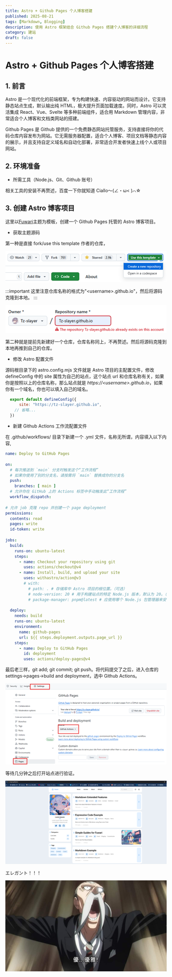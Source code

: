 ```yaml
---
title: Astro + Github Pages 个人博客搭建
published: 2025-08-21
tags: [Markdown, Blogging]
description: 使用 Astro 框架结合 Github Pages 搭建个人博客的详细流程
category: 建站
draft: false
---
```


# Astro + Github Pages 个人博客搭建

## 1. 前言

Astro 是一个现代化的前端框架，专为构建快速、内容驱动的网站而设计。它支持静态站点生成，默认输出纯 HTML，极大提升页面加载速度。同时，Astro 可以灵活集成 React、Vue、Svelte 等多种前端组件，适合用 Markdown 管理内容，非常适合个人博客和文档类网站的搭建。

Github Pages 是 Github 提供的一个免费静态网站托管服务，支持直接将你的代码仓库内容发布为网站。它无需服务器配置，适合个人博客、项目文档等静态内容的展示，并且支持自定义域名和自动化部署，非常适合开发者快速上线个人或项目网站。

## 2. 环境准备
- 所需工具（Node.js、Git、Github 账号）
  
相关工具的安装不再赘述，百度一下你就知道 Ciallo～(∠・ω< )⌒☆

## 3. 创建 Astro 博客项目

这里以[Fuwari](https://github.com/saicaca/fuwari)主题为模板，创建一个 Github Pages 托管的 Astro 博客项目。

- 获取主题源码

第一种是直接 fork/use this template 作者的仓库，

![](https://raw.githubusercontent.com/Tz-slayer/image-bed/master/markdown/20250821150538-1755788738198.png)

:::important
这里注意仓库名称的格式为"\<username\>.github.io"，然后将源码克隆到本地。
:::

![](https://raw.githubusercontent.com/Tz-slayer/image-bed/master/markdown/20250821150641-1755788801961.png)

第二种就是提前先新建好一个仓库，仓库名称同上，不再赘述。然后将源码克隆到本地再推到自己的仓库。

- 修改 Astro 配置文件
  
源码根目录下的 astro.config.mjs 文件就是 Astro 项目的主配置文件，修改 defineConfig 中的 site 属性为自己的站点，这个站点 url 和仓库名称有关，如果你是按照以上的仓库名称，那么站点就是 *https://\<username\>.github.io*，如果你有一个域名，你也可以填入自己的域名。

```js title="astro.config.mjs" showLineNumbers startLineNumber=28 {2}
  export default defineConfig({
	  site: "https://tz-slayer.github.io",
    // 省略...
  })
```

- 新建 Github Actions 工作流配置文件

在 .github/workflows/ 目录下新建一个 .yml 文件，名称无所谓，内容填入以下内容,

```yml title=".github\workflows\astro.yml"
name: Deploy to GitHub Pages

on:
  # 每次推送到 `main` 分支时触发这个“工作流程”
  # 如果你使用了别的分支名，请按需将 `main` 替换成你的分支名
  push:
    branches: [ main ]
  # 允许你在 GitHub 上的 Actions 标签中手动触发此“工作流程”
  workflow_dispatch:

# 允许 job 克隆 repo 并创建一个 page deployment
permissions:
  contents: read
  pages: write
  id-token: write

jobs:
  build:
    runs-on: ubuntu-latest
    steps:
      - name: Checkout your repository using git
        uses: actions/checkout@v4
      - name: Install, build, and upload your site
        uses: withastro/action@v3
        # with:
          # path: . # 存储库中 Astro 项目的根位置。（可选）
          # node-version: 20 # 用于构建站点的特定 Node.js 版本，默认为 20。（可选）
          # package-manager: pnpm@latest # 应使用哪个 Node.js 包管理器来安装依赖项和构建站点。会根据存储库中的 lockfile 自动检测。（可选）

  deploy:
    needs: build
    runs-on: ubuntu-latest
    environment:
      name: github-pages
      url: ${{ steps.deployment.outputs.page_url }}
    steps:
      - name: Deploy to GitHub Pages
        id: deployment
        uses: actions/deploy-pages@v4
```

最后老三样，git add; git commit; git push。将代码提交了之后，进入仓库的 settings->pages->build and deployment，选中 Github Actions。

![](https://raw.githubusercontent.com/Tz-slayer/image-bed/master/markdown/20250821150727-1755788847700.png)

等待几分钟之后打开站点进行验证。

![](https://raw.githubusercontent.com/Tz-slayer/image-bed/master/markdown/20250821150823-1755788903492.png)

エレガント！！！

![](https://raw.githubusercontent.com/Tz-slayer/image-bed/master/markdown/20250821150835-1755788915761.png)